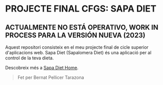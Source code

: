 
# PROJECTE FINAL CFGS: SAPA DIET

## ACTUALMENTE NO ESTÁ OPERATIVO, WORK IN PROCESS PARA LA VERSIÓN NUEVA (2023)

Aquest repositori consisteix en el meu projecte final de cicle superior d'aplicacions web. Sapa Diet (Sapalomera Diet) és una aplicació per al control de la teva dieta.

Descobreix més a [Sapa Diet Home](https://sapadiet.herokuapp.com).

> Fet per Bernat Pellicer Tarazona
